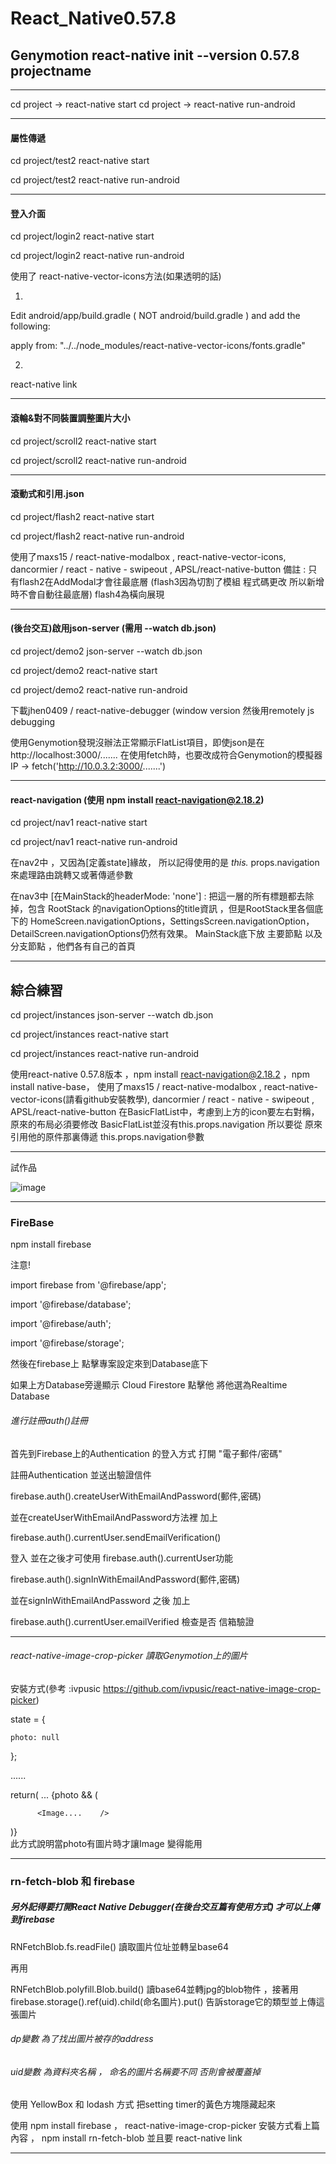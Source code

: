 # React_Native0.57.8
## Genymotion  react-native init --version 0.57.8 projectname
* * * 
  cd project -> react-native start
  cd project -> react-native run-android
* * *
#### 屬性傳遞
  cd project/test2
  react-native start
  
  cd project/test2
  react-native run-android
* * *
#### 登入介面
  cd project/login2
  react-native start
  
  cd project/login2
  react-native run-android
  
  使用了 react-native-vector-icons方法(如果透明的話)
  
  1.
  Edit android/app/build.gradle ( NOT android/build.gradle ) and add the following:
  
  apply from: "../../node_modules/react-native-vector-icons/fonts.gradle"
  
  2.
  react-native link
* * *
#### 滾輪&對不同裝置調整圖片大小
  cd project/scroll2
  react-native start
  
  cd project/scroll2
  react-native run-android
* * *
#### 滾動式和引用.json
  cd project/flash2
  react-native start
  
  cd project/flash2
  react-native run-android
  
  使用了maxs15 / react-native-modalbox , react-native-vector-icons, dancormier / react - native - swipeout , APSL/react-native-button
  備註 : 只有flash2在AddModal才會往最底層 (flash3因為切割了模組 程式碼更改 所以新增時不會自動往最底層)
  flash4為橫向展現
* * *
#### (後台交互)啟用json-server (需用 --watch db.json)
  cd project/demo2
  json-server --watch db.json
  
  cd project/demo2
  react-native start
  
  cd project/demo2
  react-native run-android
  
  
  下載jhen0409 / react-native-debugger  (window version
  然後用remotely js debugging
  
  使用Genymotion發現沒辦法正常顯示FlatList項目，即使json是在http://localhost:3000/.......
  在使用fetch時，也要改成符合Genymotion的模擬器IP -> fetch('http://10.0.3.2:3000/.......')
* * *
#### react-navigation  (使用 npm install react-navigation@2.18.2)
  cd project/nav1
  react-native start
  
  cd project/nav1
  react-native run-android  
  
  在nav2中 ，又因為[定義state]緣故，
  所以記得使用的是 *this.* props.navigation來處理路由跳轉又或著傳遞參數
  
  在nav3中 
  [在MainStack的headerMode: 'none'] :  把這一層的所有標題都去除掉，包含 RootStack 的navigationOptions的title資訊 ，但是RootStack里各個底下的
  HomeScreen.navigationOptions，SettingsScreen.navigationOption，DetailScreen.navigationOptions仍然有效果。
  MainStack底下放 主要節點 以及 分支節點 ，他們各有自己的首頁
* * *
## 綜合練習
  cd project/instances
  json-server --watch db.json
  
  cd project/instances
  react-native start
  
  cd project/instances
  react-native run-android
  
  使用react-native 0.57.8版本 ，npm install react-navigation@2.18.2 ，npm install native-base，
  使用了maxs15 / react-native-modalbox , react-native-vector-icons(請看github安裝教學), dancormier / react - native - swipeout , APSL/react-native-button
  在BasicFlatList中，考慮到上方的icon要左右對稱，原來的布局必須要修改
  BasicFlatList並沒有this.props.navigation 所以要從 原來引用他的原件那裏傳遞 this.props.navigation參數
* * *
試作品

![image](https://github.com/B0544218/react_native_practice/blob/master/react_native/gif%E7%B6%9C%E5%90%88%E5%AF%A6%E4%BE%8B.gif)

* * *
### FireBase

npm install firebase

注意! 

import firebase from '@firebase/app';

import '@firebase/database';

import '@firebase/auth';

import '@firebase/storage';

然後在firebase上 點擊專案設定來到Database底下

如果上方Database旁邊顯示 Cloud Firestore 點擊他 將他選為Realtime Database

###### 進行註冊auth()註冊

首先到Firebase上的Authentication 的登入方式 打開 "電子郵件/密碼"

註冊Authentication  並送出驗證信件

firebase.auth().createUserWithEmailAndPassword(郵件,密碼)

並在createUserWithEmailAndPassword方法裡 加上

firebase.auth().currentUser.sendEmailVerification()
  
登入 並在之後才可使用 firebase.auth().currentUser功能

firebase.auth().signInWithEmailAndPassword(郵件,密碼)

並在signInWithEmailAndPassword 之後 加上

firebase.auth().currentUser.emailVerified  檢查是否 信箱驗證
* * *

###### react-native-image-crop-picker 讀取Genymotion上的圖片

安裝方式(參考 :ivpusic    https://github.com/ivpusic/react-native-image-crop-picker)

state = {

    photo: null
    
  };
  
......

return( ...
{photo && (

          <Image....    />
         
 )}     
此方式說明當photo有圖片時才讓Image 變得能用

* * *

### rn-fetch-blob 和 firebase

##### 另外記得要打開React Native Debugger(在後台交互篇有使用方式) 才可以上傳到firebase

RNFetchBlob.fs.readFile()  讀取圖片位址並轉呈base64

再用

RNFetchBlob.polyfill.Blob.build()  讀base64並轉jpg的blob物件 ，接著用firebase.storage().ref(uid).child(命名圖片).put()  告訴storage它的類型並上傳這張圖片

###### dp變數 為了找出圖片被存的address
###### uid變數 為資料夾名稱  ，    命名的圖片名稱要不同 否則會被覆蓋掉

使用  YellowBox  和  lodash  方式 把setting timer的黃色方塊隱藏起來

使用 npm install firebase ， react-native-image-crop-picker 安裝方式看上篇內容 ， npm install rn-fetch-blob 並且要 react-native link

* * *
